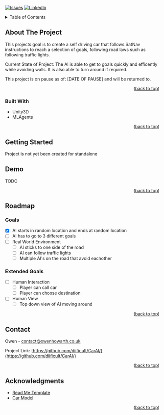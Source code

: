<!-- Improved compatibility of back to top link: See: https://github.com/othneildrew/Best-README-Template/pull/73 -->

<a id="readme-top"></a>

<!--
*** Thanks for checking out the Best-README-Template. If you have a suggestion
*** that would make this better, please fork the repo and create a pull request
*** or simply open an issue with the tag "enhancement".
*** Don't forget to give the project a star!
*** Thanks again! Now go create something AMAZING! :D
-->

[![Issues][issues-shield]][issues-url]
[![LinkedIn][linkedin-shield]][linkedin-url]

<!-- TABLE OF CONTENTS -->
<details>
  <summary>Table of Contents</summary>
  <ol>
    <li>
      <a href="#about-the-project">About The Project</a>
      <ul>
        <li><a href="#built-with">Built With</a></li>
      </ul>
    </li>
    <li>
      <a href="#getting-started">Getting Started</a>
    </li>
    <li><a href="#roadmap">Roadmap</a></li>
    <li><a href="#contact">Contact</a></li>
    <li><a href="#acknowledgments">Acknowledgments</a></li>
  </ol>
</details>

<!-- ABOUT THE PROJECT -->

## About The Project

This projects goal is to create a self driving car that follows SatNav instructions to reach a selection of goals, following road laws such as following traffic lights.

Current State of Project:
The AI is able to get to goals quickly and efficently while avoiding walls. It is also able to turn around if required.

This project is on pause as of: [DATE OF PAUSE] and will be returned to.

<p align="right">(<a href="#readme-top">back to top</a>)</p>

### Built With

-   Unity3D
-   MLAgents

<p align="right">(<a href="#readme-top">back to top</a>)</p>

<!-- GETTING STARTED -->

## Getting Started

Project is not yet been created for standalone

<!-- USAGE EXAMPLES -->

## Demo

TODO

<p align="right">(<a href="#readme-top">back to top</a>)</p>

<!-- ROADMAP -->

## Roadmap

### Goals

-   [x] AI starts in random location and ends at random location
-   [ ] AI has to go to 3 different goals
-   [ ] Real World Environment
    -   [ ] AI sticks to one side of the road
    -   [ ] AI can follow traffic lights
    -   [ ] Multiple AI's on the road that avoid eachother

### Extended Goals

-   [ ] Human Interaction
    -   [ ] Player can call car
    -   [ ] Player can choose destination
-   [ ] Human View
    -   [ ] Top down view of AI moving around

<p align="right">(<a href="#readme-top">back to top</a>)</p>

<!-- CONTACT -->

## Contact

Owen - contact@owenhowarth.co.uk

Project Link: [https://github.com/diificult/CarAI/](https://github.com/diificult/CarAI/)

<p align="right">(<a href="#readme-top">back to top</a>)</p>

<!-- ACKNOWLEDGMENTS -->

## Acknowledgments

-   [Read Me Template](https://github.com/othneildrew/Best-README-Template/tree/main)
-   [Car Model](https://assetstore.unity.com/packages/3d/vehicles/land/arcade-free-racing-car-161085)

<p align="right">(<a href="#readme-top">back to top</a>)</p>

<!-- MARKDOWN LINKS & IMAGES -->
<!-- https://www.markdownguide.org/basic-syntax/#reference-style-links -->

[contributors-shield]: https://img.shields.io/github/contributors/github_username/repo_name.svg?style=for-the-badge
[contributors-url]: https://github.com/github_username/repo_name/graphs/contributors
[forks-shield]: https://img.shields.io/github/forks/github_username/repo_name.svg?style=for-the-badge
[forks-url]: https://github.com/github_username/repo_name/network/members
[stars-shield]: https://img.shields.io/github/stars/github_username/repo_name.svg?style=for-the-badge
[stars-url]: https://github.com/github_username/repo_name/stargazers
[issues-shield]: https://img.shields.io/github/issues/github_username/repo_name.svg?style=for-the-badge
[issues-url]: https://github.com/github_username/repo_name/
[license-shield]: https://img.shields.io/github/license/github_username/repo_name.svg?style=for-the-badge
[license-url]: https://github.com/github_username/repo_name/blob/master/LICENSE.txt
[linkedin-shield]: https://img.shields.io/badge/-LinkedIn-black.svg?style=for-the-badge&logo=linkedin&colorB=555
[linkedin-url]: https://linkedin.com/in/linkedin_username
